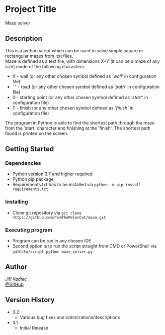 # Project Title

Maze solver

## Description

This is a python script which can be used to solve simple square or rectangular mazes from .txt files. <br />
Maze is defined as a text file, with dimensions X*Y (it can be a maze of any size) made of the following characters:<br />

* X - wall (or any other chosen symbol defined as *'wall'* in configuration file)
* ' ' - road (or any other chosen symbol defined as *'path'* in configuration file)
* 0 - starting point (or any other chosen symbol defined as *'start'* in configuration file)
* F - finish (or any other chosen symbol defined as *'finish'* in configuration file)

The program in Python is able to find the shortest path through the maze from the 'start' character and finishing at the 
'finish'. The shortest path found is printed on the screen.

## Getting Started

### Dependencies

* Python version 3.7 and higher required
* Python pip package
* Requirements.txt has to be installed via `python -m pip install requirements.txt`

### Installing

* Clone git repository via `git clone https://github.com/TomTheMelonCat/maze.git`

### Executing program

* Program can be run in any chosen IDE
* Second option is to run the script straight from CMD or PowerShell via `path/to/script python maze_solver.py`

## Author

*Jiří Kadlec*  
[@GitHub](https://github.com/TomTheMelonCat/)

## Version History

* 0.2
    * Various bug fixes and optimizations/descriptions
* 0.1
    * Initial Release
